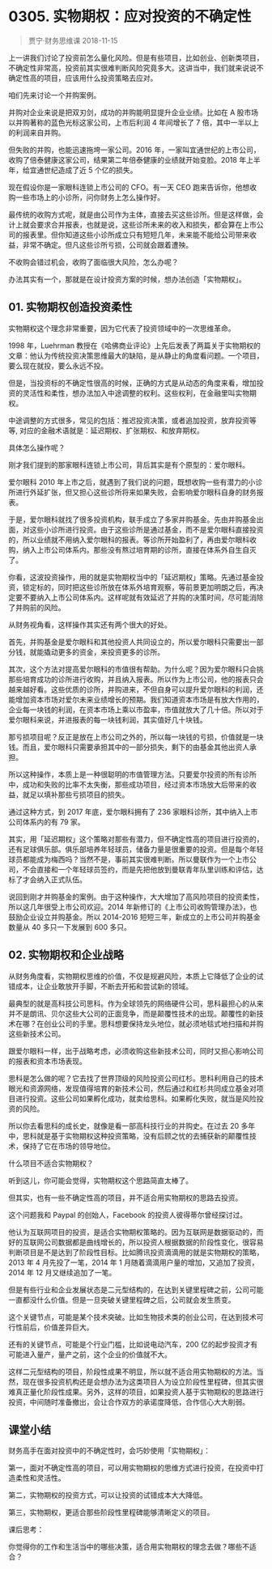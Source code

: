 # 0305. 实物期权：应对投资的不确定性
> 贾宁·财务思维课
2018-11-15

上一讲我们讨论了投资前怎么量化风险。但是有些项目，比如创业、创新类项目，不确定性非常高，投资前其实很难判断风险究竟多大。这讲当中，我们就来说说不确定性高的项目，应该用什么投资策略去应对。

咱们先来讨论一个并购案例。

并购对企业来说是把双刃剑，成功的并购能明显提升企业业绩。比如在 A 股市场以并购著称的蓝色光标这家公司，上市后利润 4 年间增长了 7 倍，其中一半以上的利润来自并购。

但失败的并购，也能迅速拖垮一家公司。2016 年，一家叫宜通世纪的上市公司，收购了倍泰健康这家公司，结果第二年倍泰健康的业绩就开始变脸。2018 年上半年，给宜通世纪造成了近 5 个亿的损失。

现在假设你是一家眼科连锁上市公司的 CFO。有一天 CEO 跑来告诉你，他想收购一些市场上的小诊所，问你财务上怎么操作好。

最传统的收购方式呢，就是由公司作为主体，直接去买这些诊所。但是这样做，会计上就会要求合并报表，也就是说，这些诊所未来的收入和损失，都会算在上市公司的报表里。但你知道这些小诊所成立只有短短几年，未来能不能给公司带来收益，非常不确定。但凡这些诊所亏损，公司就会跟着遭殃。

不收购会错过机会，收购了面临很大风险，怎么办呢？

办法其实有一个，那就是在设计投资方案的时候，想办法创造「实物期权」。

## 01. 实物期权创造投资柔性

实物期权这个理念非常重要，因为它代表了投资领域中的一次思维革命。

1998 年，Luehrman 教授在《哈佛商业评论》上先后发表了两篇关于实物期权的文章：他认为传统投资决策思维最大的缺陷，是从静止的角度看问题。一个项目，要么现在就投，要么永远不投。

但是，当投资标的不确定性很高的时候，正确的方式是从动态的角度来看，增加投资的灵活性和柔性，想办法加入中途调整的权利。这些权利，在金融里叫实物期权。

中途调整的方式很多，常见的包括：推迟投资决策，或者追加投资，放弃投资等等, 对应的金融术语就是：延迟期权、扩张期权、和放弃期权。

具体怎么操作呢？

刚才我们提到的那家眼科连锁上市公司，背后其实是有个原型的：爱尔眼科。

爱尔眼科 2010 年上市之后，就遇到了我们说的问题，既想收购一些有潜力的小诊所进行外延扩张，但又担心这些诊所将来如果失败，会影响爱尔眼科自身的财务报表。

于是，爱尔眼科就找了很多投资机构，联手成立了多家并购基金。先由并购基金出面，对这些小诊所进行投资。由于这些诊所是通过基金，而不是爱尔眼科直接投资的，所以业绩就不用纳入爱尔眼科的报表。等诊所开始盈利了，再由爱尔眼科收购，纳入上市公司体系内。那些没有熬过培育期的诊所，直接在体系外自生自灭了。

你看，这波投资操作，用的就是实物期权当中的「延迟期权」策略。先通过基金投资，锁定标的，同时把这些诊所放在体系外培育观察，等前景更加明朗之后，再决定要不要纳入上市公司体系内。这样呢就有效延迟了并购的决策时间，尽可能消除了并购前的风险。

从财务视角看，这样操作其实还有两个很大的好处。

首先，并购基金是爱尔眼科和其他投资人共同设立的，所以爱尔眼科只需要出一部分钱，就能撬动更多的资金，来投资更多的诊所。

其次，这个方法对提高爱尔眼科的市值很有帮助。为什么呢？因为爱尔眼科只会挑那些培育成功的诊所进行收购，并且纳入报表。所以作为上市公司，他的报表只会越来越好看。这些优质的诊所，并购进来，不但自身可以提升爱尔眼科的利润，还能增加资本市场对爱尔未来业绩增长的预期。我们知道资本市场是有放大作用的，企业每一块钱的利润，在资本市场上乘以市盈率，市值就放大了几十倍。所以对于爱尔眼科来说，并进报表的每一块钱利润，其实值好几十块钱。

那亏损项目呢？反正是放在上市公司之外的，所以每一块钱的亏损，价值就是一块钱。而且，爱尔眼科只需要承担其中的一部分损失，剩下的由基金其他出资人承担。

所以这种操作，本质上是一种很聪明的市值管理方法。只要爱尔投资的所有诊所中，成功和失败的比率不太失衡，那些成功项目，经过资本市场放大后带来的收益，就足以填补那些亏损项目的损失。

通过这种方式，到 2017 年底，爱尔眼科拥有了 236 家眼科诊所，其中纳入上市公司体系内的有 79 家。

其实，用「延迟期权」这个策略对那些有潜力，但不确定性高的项目进行投资的，还有足球俱乐部。俱乐部培养年轻球员，储备力量是很重要的投资。但是每个年轻球员都能成为梅西吗？当然不是，事前其实很难判断。所以曼联作为一个上市公司，不会直接和一个年轻球员签约，而是先把他放到曼联青年队里训练和评估，达标了才会纳入正式队伍。

说回到刚才并购基金的案例。由于这种操作，大大增加了高风险项目的投资柔性，所以这几年很受上市公司欢迎。2014 年新修订的《上市公司收购管理办法》，也鼓励企业设立并购基金。所以 2014-2016 短短三年，新成立的上市公司并购基金数量从 40 多只一下发展到 600 多只。

## 02. 实物期权和企业战略

从财务角度看，实物期权思维的价值，不仅是规避风险，本质上它降低了企业的试错成本，让企业敢放开手脚，不断去开拓和尝试新的领域。

最典型的就是高科技公司思科。作为全球领先的网络硬件公司，思科最担心的从来并不是朗讯、贝尔这些大公司的正面竞争，而是颠覆性技术的出现。颠覆性的新技术在哪？在创业公司的手里。思科想要保持龙头地位，就必须地毯式地扫描和并购这些新技术公司。

跟爱尔眼科一样，出于战略考虑，必须收购这些新技术公司，同时又担心影响公司的报表和资本市场表现。

思科是怎么做的呢？它去找了世界顶级的风险投资公司红杉。思科利用自己的技术眼光和资源网络，发现值得培育的新技术公司，然后通过和红杉共同成立基金对项目进行投资。这些公司如果孵化成功，就卖给思科。如果孵化失败，就当是风险投资的风险。

所以你去看思科的成长史，就像是看一部高科技行业的并购史。在过去 20 多年中，思科就是基于实物期权这种投资策略，没有后顾之忧的去捕获新的颠覆性技术，保持了它在市场的领导地位。

什么项目不适合实物期权？

听到这儿，你可能会觉得，实物期权这个思路简直太棒了。

但其实，也有一些不确定性高的项目，并不适合用实物期权的思路去投资。

这个问题我和 Paypal 的创始人，Facebook 的投资人彼得蒂尔曾经探讨过。

他认为互联网项目的投资，是适合实物期权策略的。因为互联网是数据驱动的，而好的互联网公司数据都是曲线增长的，所以投资人根据数据的阶段性变化，很容易判断项目是不是达到了阶段性目标。比如腾讯投资滴滴用的就是实物期权的策略，2013 年 4 月先投了一笔，2014 年 1 月随着滴滴用户量的增加，又追加了投资，2014 年 12 月又继续追加了一笔。

但是有些行业和企业发展状态是二元型结构的，在达到关键里程碑之前，公司可能一直都没什么价值。但是一旦突破关键里程碑之后，公司就会发生质变。

这个关键节点，可能是某个技术突破。比如生物技术类的创业公司，在达到技术可行性前后，价值差异巨大。

还有的关键节点，可能是个行业门槛，比如说电动汽车，200 亿的起步投资才有可能进入量产，量产之前，这个企业的价值就不大。

这样二元型结构的项目，阶段性成果不明显，所以就不适合用实物期权的方法。当然，现在很多投资机构还是会想办法为这类项目人为设立阶段性里程碑，但其实很难真正量化阶段性成果。另外，这样的项目，如果投资人基于实物期权的思路进行投资，中间随时准备撤出，会让合作双方的承诺度降低，合作信心大大削弱。

## 课堂小结

财务高手在面对投资中的不确定性时，会巧妙使用「实物期权」：

第一，面对不确定性高的项目，可以用实物期权的思维方式进行投资，在投资中打造柔性和灵活性。

第二，实物期权的投资方式，可以让投资的试错成本大大降低。

第三，实物期权，更适合那些阶段性里程碑能够清晰定义的项目。

课后思考：

你觉得你的工作和生活当中的哪些决策，适合用实物期权的理念去做？哪些不适合？
